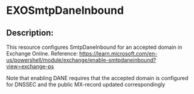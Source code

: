 
# EXOSmtpDaneInbound

## Description:

This resource configures SmtpDaneInbound for an accepted domain in Exchange Online.
Reference: https://learn.microsoft.com/en-us/powershell/module/exchange/enable-smtpdaneinbound?view=exchange-ps

Note that enabling DANE requires that the accepted domain is configured for DNSSEC and the public MX-record updated correspondingly
